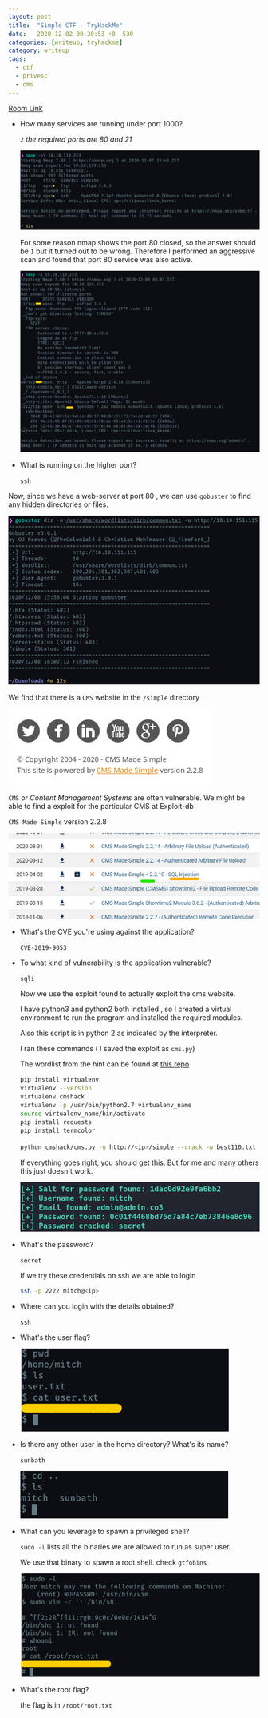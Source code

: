 ```yaml
---
layout: post
title:  "Simple CTF - TryHackMe"
date:   2020-12-02 00:30:53 +0  530
categories: [writeup, tryhackme]
category: writeup
tags:
  - ctf
  - privesc
  - cms
---
```


[Room Link](https://tryhackme.com/room/easyctf)

- How many services are running under port 1000?

    `2` *the required ports are 80 and 21*

    ![/assets/images/posts/simplectf/Untitled.png](/assets/images/posts/simplectf/Untitled.png)

    For some reason nmap shows the port 80 closed, so the answer should be `1` but it turned out to be wrong. Therefore I performed an aggressive scan and found that port 80 service was also active.

    ![/assets/images/posts/simplectf/Untitled%201.png](/assets/images/posts/simplectf/Untitled%201.png)

- What is running on the higher port?

    `ssh`

Now, since we have a web-server at port 80 , we can use `gobuster` to find any hidden directories or files.

![/assets/images/posts/simplectf/Untitled%202.png](/assets/images/posts/simplectf/Untitled%202.png)

We find that there is a `CMS` website in the `/simple` directory

![/assets/images/posts/simplectf/Untitled%203.png](/assets/images/posts/simplectf/Untitled%203.png)

`CMS` or *Content Management Systems* are often vulnerable. We might be able to find a exploit for the particular CMS at Exploit-db

`CMS Made Simple` version 2.2.8

![/assets/images/posts/simplectf/Untitled%204.png](/assets/images/posts/simplectf/Untitled%204.png)

- What's the CVE you're using against the application?

    `CVE-2019-9053`

- To what kind of vulnerability is the application vulnerable?

    `sqli`

    Now we use the exploit found to actually exploit the cms website.

    I have python3 and python2 both installed , so I created a virtual environment to run the program and installed the required modules.

    Also this script is in python 2 as indicated by the interpreter.

    I ran these commands ( I saved the exploit as `cms.py`)

    The wordlist from the hint can be found at [this repo](https://github.com/danielmiessler/SecLists/blob/master/Passwords/Common-Credentials/best110.txt)

    ```bash
    pip install virtualenv
    virtualenv --version
    virtualenv cmshack
    virtualenv -p /usr/bin/python2.7 virtualenv_name
    source virtualenv_name/bin/activate
    pip install requests
    pip install termcolor

    python cmshack/cms.py -u http://<ip>/simple --crack -w best110.txt

    ```

    If everything goes right, you should get this. But for me and many others this just doesn't work.

    ![/assets/images/posts/simplectf/Untitled%205.png](/assets/images/posts/simplectf/Untitled%205.png)

- What's the password?

    `secret`

    If we try these credentials on ssh we are able to login

    ```bash
    ssh -p 2222 mitch@<ip>
    ```

- Where can you login with the details obtained?

    `ssh`

- What's the user flag?

    ![/assets/images/posts/simplectf/Untitled%206.png](/assets/images/posts/simplectf/Untitled%206.png)

- Is there any other user in the home directory? What's its name?

    `sunbath`

    ![/assets/images/posts/simplectf/Untitled%207.png](/assets/images/posts/simplectf/Untitled%207.png)

- What can you leverage to spawn a privileged shell?

    `sudo -l` lists all the binaries we are allowed to run as super user.

    We use that binary to spawn a root shell. check `gtfobins`

    ![/assets/images/posts/simplectf/Untitled%208.png](/assets/images/posts/simplectf/Untitled%208.png)

- What's the root flag?

    the flag is in `/root/root.txt`